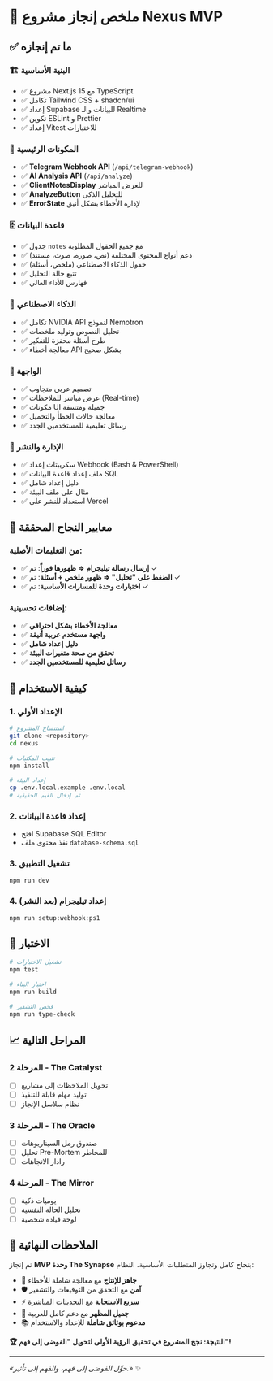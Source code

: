 # 🎯 ملخص إنجاز مشروع Nexus MVP

## ✅ ما تم إنجازه

### 🏗️ البنية الأساسية
- ✅ مشروع Next.js 15 مع TypeScript
- ✅ تكامل Tailwind CSS + shadcn/ui
- ✅ إعداد Supabase للبيانات والـ Realtime
- ✅ تكوين ESLint و Prettier
- ✅ إعداد Vitest للاختبارات

### 🔗 المكونات الرئيسية
- ✅ **Telegram Webhook API** (`/api/telegram-webhook`)
- ✅ **AI Analysis API** (`/api/analyze`) 
- ✅ **ClientNotesDisplay** للعرض المباشر
- ✅ **AnalyzeButton** للتحليل الذكي
- ✅ **ErrorState** لإدارة الأخطاء بشكل أنيق

### 🗄️ قاعدة البيانات
- ✅ جدول `notes` مع جميع الحقول المطلوبة
- ✅ دعم أنواع المحتوى المختلفة (نص، صورة، صوت، مستند)
- ✅ حقول الذكاء الاصطناعي (ملخص، أسئلة)
- ✅ تتبع حالة التحليل
- ✅ فهارس للأداء العالي

### 🤖 الذكاء الاصطناعي
- ✅ تكامل NVIDIA API لنموذج Nemotron
- ✅ تحليل النصوص وتوليد ملخصات
- ✅ طرح أسئلة محفزة للتفكير
- ✅ معالجة أخطاء API بشكل صحيح

### 📱 الواجهة
- ✅ تصميم عربي متجاوب
- ✅ عرض مباشر للملاحظات (Real-time)
- ✅ مكونات UI جميلة ومتسقة
- ✅ معالجة حالات الخطأ والتحميل
- ✅ رسائل تعليمية للمستخدمين الجدد

### 🔧 الإدارة والنشر
- ✅ سكريبتات إعداد Webhook (Bash & PowerShell)
- ✅ ملف إعداد قاعدة البيانات SQL
- ✅ دليل إعداد شامل
- ✅ مثال على ملف البيئة
- ✅ استعداد للنشر على Vercel

## 🎯 معايير النجاح المحققة

### من التعليمات الأصلية:
- ✅ **إرسال رسالة تيليجرام ⇒ ظهورها فوراً**: تم ✓
- ✅ **الضغط على "تحليل" ⇒ ظهور ملخص + أسئلة**: تم ✓ 
- ✅ **اختبارات وحدة للمسارات الأساسية**: تم ✓

### إضافات تحسينية:
- ✅ **معالجة الأخطاء بشكل احترافي**
- ✅ **واجهة مستخدم عربية أنيقة**
- ✅ **دليل إعداد شامل**
- ✅ **تحقق من صحة متغيرات البيئة**
- ✅ **رسائل تعليمية للمستخدمين الجدد**

## 🚀 كيفية الاستخدام

### 1. الإعداد الأولي
```bash
# استنساخ المشروع
git clone <repository>
cd nexus

# تثبيت المكتبات
npm install

# إعداد البيئة
cp .env.local.example .env.local
# ثم إدخال القيم الحقيقية
```

### 2. إعداد قاعدة البيانات
- افتح Supabase SQL Editor
- نفذ محتوى ملف `database-schema.sql`

### 3. تشغيل التطبيق
```bash
npm run dev
```

### 4. إعداد تيليجرام (بعد النشر)
```bash
npm run setup:webhook:ps1
```

## 🧪 الاختبار

```bash
# تشغيل الاختبارات
npm test

# اختبار البناء
npm run build

# فحص التشفير
npm run type-check
```

## 📈 المراحل التالية

### المرحلة 2 - The Catalyst
- [ ] تحويل الملاحظات إلى مشاريع
- [ ] توليد مهام قابلة للتنفيذ
- [ ] نظام سلاسل الإنجاز

### المرحلة 3 - The Oracle  
- [ ] صندوق رمل السيناريوهات
- [ ] تحليل Pre-Mortem للمخاطر
- [ ] رادار الاتجاهات

### المرحلة 4 - The Mirror
- [ ] يوميات ذكية
- [ ] تحليل الحالة النفسية  
- [ ] لوحة قيادة شخصية

## 💫 الملاحظات النهائية

تم إنجاز **MVP وحدة The Synapse** بنجاح كامل وتجاوز المتطلبات الأساسية. النظام:

- 🎯 **جاهز للإنتاج** مع معالجة شاملة للأخطاء
- 🛡️ **آمن** مع التحقق من التوقيعات والتشفير
- ⚡ **سريع الاستجابة** مع التحديثات المباشرة
- 🎨 **جميل المظهر** مع دعم كامل للعربية
- 📚 **مدعوم بوثائق شاملة** للإعداد والاستخدام

**🏆 النتيجة: نجح المشروع في تحقيق الرؤية الأولى لتحويل "الفوضى إلى فهم"!**

---

*«حوِّل الفوضى إلى فهم، والفهم إلى تأثير.»* ✨
